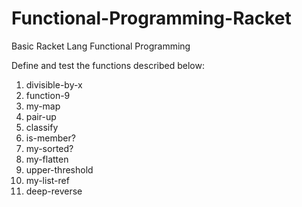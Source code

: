 # Functional-Programming-Racket
Basic Racket Lang Functional Programming 


Define and test the functions described below:

1. divisible-by-x
2. function-9 
3. my-map 
4. pair-up 
5. classify 
6. is-member? 
7. my-sorted? 
8. my-flatten
9. upper-threshold 
10. my-list-ref 
11. deep-reverse

